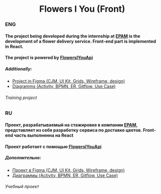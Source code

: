 <h1 align="center">Flowers I You (Front)</h1>

<h3>ENG</h3>
<h4>The project being developed during the internship at <a href="https://www.epam.com/">EPAM</a> is the development of a flower delivery service. Front-end part is implemented in React.</h4> 

<h4>The project is powered by <a href="https://github.com/victusic/FlowersIYouApi">FlowersIYouApi</a></h4> 

<h5>Additionally:</h5>
<ul>
  <li><a href="https://www.figma.com/file/r4OxxDIlNQndAIqAsEpfRE/FIY?node-id=0%3A1">Project in Figma (CJM, UI Kit, Grids, Wireframe, design)</a></li> 
  <li><a href="https://drive.google.com/drive/folders/1sQKIB8r73c68GZdJCayCxssImnLQrQgl?usp=sharing">Diagramms (Activity, BPMN, ER, Gitflow, Use Case)</a></li> 
</ul>

<h6>Training project</h6>

<h3>RU</h3>
<h4>Проект, разрабатываемый на стажировке в компании <a href="https://www.epam.com/">EPAM</a>, представляет из себя разработку сервиса по доставке цветов. Front-end часть выполненна на React</h4>

<h4>Проект работает с помощью <a href="https://github.com/victusic/FlowersIYouApi">FlowersIYouApi</a></h4> 

<h5>Дополнительно:</h5>
<ul>
  <li><a href="https://www.figma.com/file/r4OxxDIlNQndAIqAsEpfRE/FIY?node-id=0%3A1">Проект в Figma (CJM, UI Kit, Grids, Wireframe, design)</a></li>
  <li><a href="https://drive.google.com/drive/folders/1sQKIB8r73c68GZdJCayCxssImnLQrQgl?usp=sharing">Диаграммы (Activity, BPMN, ER, Gitflow, Use Case)</a></li>
</ul>

<h6>Учебный проект</h6>
